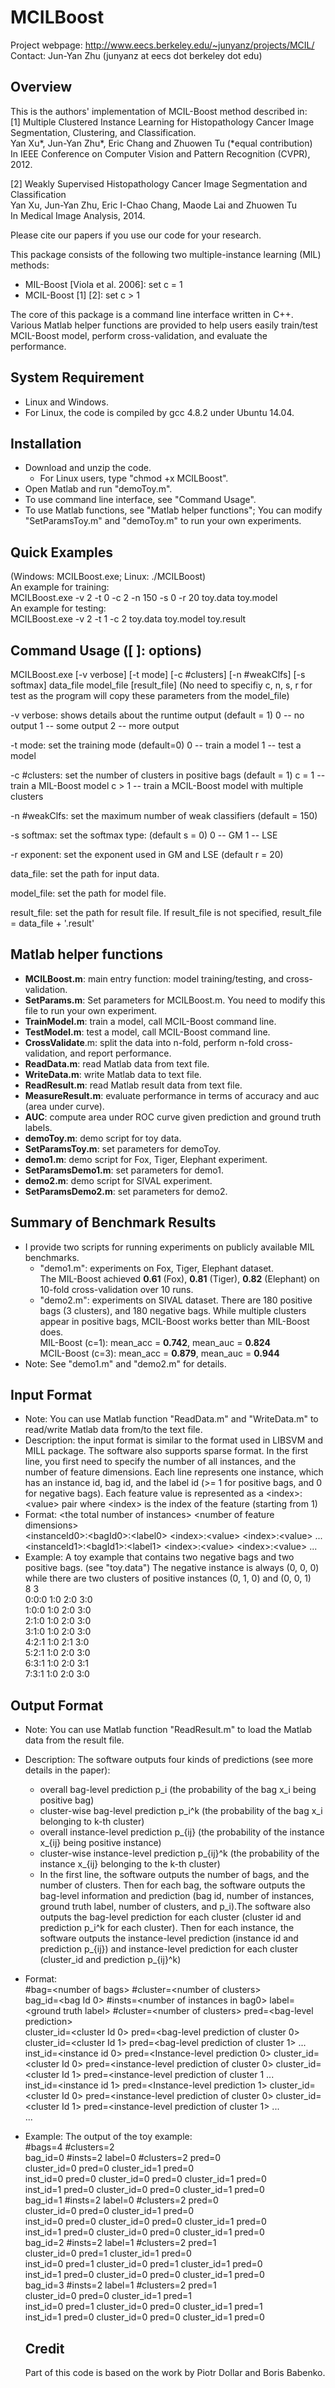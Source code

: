 # MCILBoost
Project webpage: http://www.eecs.berkeley.edu/~junyanz/projects/MCIL/  
Contact: Jun-Yan Zhu (junyanz at eecs dot berkeley dot edu)


## Overview
This is the authors' implementation of MCIL-Boost method described in:  
[1] Multiple Clustered Instance Learning for Histopathology Cancer Image Segmentation, Clustering, and Classification.  
Yan Xu*, Jun-Yan Zhu*, Eric Chang and Zhuowen Tu (\*equal contribution)  
In IEEE Conference on Computer Vision and Pattern Recognition (CVPR), 2012.

[2] Weakly Supervised Histopathology Cancer Image Segmentation and Classification  
Yan Xu, Jun-Yan Zhu, Eric I-Chao Chang, Maode Lai and Zhuowen Tu  
In Medical Image Analysis, 2014.

Please cite our papers if you use our code for your research.  

This package consists of the following two multiple-instance learning (MIL) methods:
* MIL-Boost [Viola et al. 2006]: set c = 1
* MCIL-Boost [1] [2]: set c &gt; 1

The core of this package is a command line interface written in C++. Various Matlab helper functions are provided to help users easily train/test MCIL-Boost model, perform cross-validation, and evaluate the performance.




## System Requirement
* Linux and Windows.
* For Linux, the code is compiled by gcc 4.8.2 under Ubuntu 14.04.


## Installation
* Download and unzip the code.
  - For Linux users, type "chmod +x MCILBoost".
* Open Matlab and run "demoToy.m".
* To use command line interface, see "Command Usage".
* To use Matlab functions, see "Matlab helper functions"; You can modify "SetParamsToy.m" and "demoToy.m" to run your own experiments.


## Quick Examples
(Windows: MCILBoost.exe; Linux: ./MCILBoost)  
An example for training:  
MCILBoost.exe -v 2 -t 0 -c 2 -n 150 -s 0 -r 20 toy.data toy.model  
An example for testing:  
MCILBoost.exe -v 2 -t 1 -c 2 toy.data toy.model toy.result 



## Command Usage ([ ]: options)
MCILBoost.exe [-v verbose] [-t mode] [-c #clusters] [-n #weakClfs] [-s softmax] data_file model_file [result_file]
(No need to specifiy c, n, s, r for test as the program will copy these parameters from the model_file)

-v verbose: shows details about the runtime output (default = 1)
	0 -- no output
	1 -- some output
	2 -- more output

-t mode:    set the training mode (default=0)
	0 -- train a model
	1 -- test a model

-c #clusters: set the number of clusters in positive bags (default = 1)
        c = 1 -- train a MIL-Boost model
        c &gt; 1 -- train a MCIL-Boost model with multiple clusters

-n #weakClfs: set the maximum number of weak classifiers (default = 150)

-s softmax: set the softmax type: (default s = 0)
	0 -- GM
	1 -- LSE

-r exponent: set the exponent used in GM and LSE (default r = 20)

data_file: set the path for input data.

model_file: set the path for model file.

result_file: set the path for result file. If result_file is not specified, result_file = data_file + '.result'


## Matlab helper functions
* **MCILBoost.m**: main entry function: model training/testing, and cross-validation.
* **SetParams.m**: Set parameters for MCILBoost.m. You need to modify this file to run your own experiment.
* **TrainModel.m**: train a model, call MCIL-Boost command line.
* **TestModel.m**: test a model, call MCIL-Boost command line.
* **CrossValidate**.m: split the data into n-fold, perform n-fold cross-validation, and report performance.
* **ReadData.m**: read Matlab data from text file.
* **WriteData.m**: write Matlab data to text file.
* **ReadResult.m**: read Matlab result data from text file.
* **MeasureResult.m**: evaluate performance in terms of accuracy and auc (area under curve).
* **AUC**: compute area under ROC curve given prediction and ground truth labels.
* **demoToy.m**: demo script for toy data.
* **SetParamsToy.m**: set parameters for demoToy.
* **demo1.m**: demo script for Fox, Tiger, Elephant experiment.
* **SetParamsDemo1.m**: set parameters for demo1.
* **demo2.m**: demo script for SIVAL experiment.
* **SetParamsDemo2.m**: set parameters for demo2.


## Summary of Benchmark Results
* I provide two scripts for running experiments on publicly available MIL benchmarks.
  - "demo1.m": experiments on Fox, Tiger, Elephant dataset.  
The MIL-Boost achieved **0.61** (Fox), **0.81** (Tiger), **0.82** (Elephant) on 10-fold cross-validation over 10 runs.
  - "demo2.m": experiments on SIVAL dataset.
There are 180 positive bags (3 clusters), and 180 negative bags. While multiple clusters appear in positive bags, MCIL-Boost works better than MIL-Boost does.  
MIL-Boost  (c=1):  mean_acc = **0.742**, mean_auc = **0.824**  
MCIL-Boost (c=3):  mean_acc = **0.879**, mean_auc = **0.944**  
* Note: See "demo1.m" and "demo2.m" for details.


## Input Format
* Note: You can use Matlab function "ReadData.m" and "WriteData.m" to read/write Matlab data from/to the text file.
* Description: the input format is similar to the format used in LIBSVM and MILL package. The software also supports sparse format.
In the first line, you first need to specify the number of all instances, and the number of feature dimensions.
Each line represents one instance, which has an instance id, bag id, and the label id (&gt;= 1 for positive bags, and 0 for negative bags). Each feature value is represented as a &lt;index&gt;:&lt;value&gt; pair where &lt;index&gt; is the index of the feature (starting from 1)
* Format:
&lt;the total number of instances&gt; &lt;number of feature dimensions&gt;  
&lt;instanceId0&gt;:&lt;bagId0&gt;:&lt;label0&gt; &lt;index&gt;:&lt;value&gt; &lt;index&gt;:&lt;value&gt; ...  
&lt;instanceId1&gt;:&lt;bagId1&gt;:&lt;label1&gt; &lt;index&gt;:&lt;value&gt; &lt;index&gt;:&lt;value&gt; ...  
* Example: A toy example that contains two negative bags and two positive bags. (see "toy.data") The negative instance is always (0, 0, 0) while there are two clusters of positive instances (0, 1, 0) and (0, 0, 1)  
8 3  
0:0:0 1:0 2:0 3:0  
1:0:0 1:0 2:0 3:0  
2:1:0 1:0 2:0 3:0  
3:1:0 1:0 2:0 3:0  
4:2:1 1:0 2:1 3:0  
5:2:1 1:0 2:0 3:0  
6:3:1 1:0 2:0 3:1  
7:3:1 1:0 2:0 3:0  


## Output Format
* Note: You can use Matlab function "ReadResult.m" to load the Matlab data from the result file.
* Description:
The software outputs four kinds of predictions (see more details in the paper):
  - overall bag-level prediction p_i (the probability of the bag x_i being positive bag)
  - cluster-wise bag-level prediction p_i^k (the probability of the bag x_i belonging to k-th cluster)
  - overall instance-level prediction p_{ij} (the probability of the instance x_{ij} being positive instance)
  - cluster-wise instance-level prediction p_{ij}^k (the probability of the instance x_{ij} belonging to the k-th cluster)
  - In the first line, the software outputs the number of bags, and the number of clusters. Then for each bag, the software outputs the bag-level information and prediction (bag id, number of instances, ground truth label, number of clusters, and p_i).The software also outputs the bag-level prediction for each cluster (cluster id and prediction p_i^k for each cluster). Then for each instance, the software outputs the instance-level prediction (instance id and prediction p_{ij}) and instance-level prediction for each cluster (cluster_id and prediction p_{ij}^k)
* Format:  
&#35;bag=&lt;number of bags&gt; &#35;cluster=&lt;number of clusters&gt;  
bag_id=&lt;bag Id 0&gt; &#35;insts=&lt;number of instances in bag0&gt; label=&lt;ground truth label&gt; &#35;cluster=&lt;number of clusters&gt; pred=&lt;bag-level prediction&gt;  
cluster_id=&lt;cluster Id 0&gt;  pred=&lt;bag-level prediction of cluster 0&gt; cluster_id=&lt;cluster Id 1&gt; pred=&lt;bag-level prediction of cluster 1&gt; ...  
inst_id=&lt;instance id 0&gt; pred=&lt;Instance-level prediction 0&gt; cluster_id=&lt;cluster Id 0&gt;  pred=&lt;instance-level prediction of cluster 0&gt; cluster_id=&lt;cluster Id 1&gt;   pred=&lt;instance-level prediction  of cluster 1 ...  
inst_id=&lt;instance id 1&gt; pred=&lt;Instance-level prediction 1&gt; cluster_id=&lt;cluster Id 0&gt;  pred=&lt;instance-level prediction of cluster 0&gt; cluster_id=&lt;cluster Id 1&gt;   pred=&lt;instance-level prediction of cluster 1&gt; ...  
...
* Example: The output of the toy example:  
  &#35;bags=4 &#35;clusters=2  
  bag_id=0 #insts=2 label=0 #clusters=2 pred=0  
  cluster_id=0 pred=0 cluster_id=1 pred=0  
  inst_id=0 pred=0 cluster_id=0 pred=0 cluster_id=1 pred=0  
  inst_id=1 pred=0 cluster_id=0 pred=0 cluster_id=1 pred=0  
  bag_id=1 #insts=2 label=0 #clusters=2 pred=0  
  cluster_id=0 pred=0 cluster_id=1 pred=0  
  inst_id=0 pred=0 cluster_id=0 pred=0 cluster_id=1 pred=0  
  inst_id=1 pred=0 cluster_id=0 pred=0 cluster_id=1 pred=0  
  bag_id=2 #insts=2 label=1 #clusters=2 pred=1  
  cluster_id=0 pred=1 cluster_id=1 pred=0  
  inst_id=0 pred=1 cluster_id=0 pred=1 cluster_id=1 pred=0  
  inst_id=1 pred=0 cluster_id=0 pred=0 cluster_id=1 pred=0  
  bag_id=3 #insts=2 label=1 #clusters=2 pred=1  
  cluster_id=0 pred=0 cluster_id=1 pred=1  
  inst_id=0 pred=1 cluster_id=0 pred=0 cluster_id=1 pred=1  
  inst_id=1 pred=0 cluster_id=0 pred=0 cluster_id=1 pred=0  

  ## Credit
  Part of this code is based on the work by Piotr Dollar and Boris Babenko.
